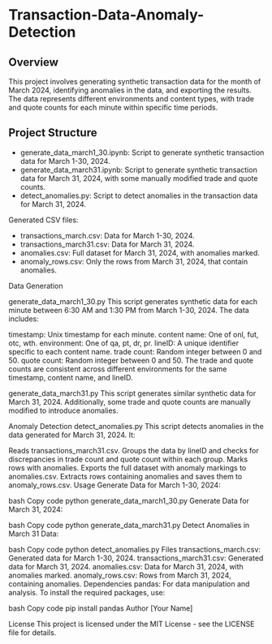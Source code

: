 # Transaction-Data-Anomaly-Detection

## Overview
This project involves generating synthetic transaction data for the month of March 2024, identifying anomalies in the data, and exporting the results. The data represents different environments and content types, with trade and quote counts for each minute within specific time periods.

## Project Structure
- generate_data_march1_30.ipynb: Script to generate synthetic transaction data for March 1-30, 2024.
- generate_data_march31.ipynb: Script to generate synthetic transaction data for March 31, 2024, with some manually modified trade and quote counts.
- detect_anomalies.py: Script to detect anomalies in the transaction data for March 31, 2024.

Generated CSV files:
* transactions_march.csv: Data for March 1-30, 2024.
* transactions_march31.csv: Data for March 31, 2024.
* anomalies.csv: Full dataset for March 31, 2024, with anomalies marked.
* anomaly_rows.csv: Only the rows from March 31, 2024, that contain anomalies.

Data Generation

generate_data_march1_30.py
This script generates synthetic data for each minute between 6:30 AM and 1:30 PM from March 1-30, 2024. The data includes:

timestamp: Unix timestamp for each minute.
content name: One of onl, fut, otc, wth.
environment: One of qa, pt, dr, pr.
lineID: A unique identifier specific to each content name.
trade count: Random integer between 0 and 50.
quote count: Random integer between 0 and 50.
The trade and quote counts are consistent across different environments for the same timestamp, content name, and lineID.

generate_data_march31.py
This script generates similar synthetic data for March 31, 2024. Additionally, some trade and quote counts are manually modified to introduce anomalies.

Anomaly Detection
detect_anomalies.py
This script detects anomalies in the data generated for March 31, 2024. It:

Reads transactions_march31.csv.
Groups the data by lineID and checks for discrepancies in trade count and quote count within each group.
Marks rows with anomalies.
Exports the full dataset with anomaly markings to anomalies.csv.
Extracts rows containing anomalies and saves them to anomaly_rows.csv.
Usage
Generate Data for March 1-30, 2024:

bash
Copy code
python generate_data_march1_30.py
Generate Data for March 31, 2024:

bash
Copy code
python generate_data_march31.py
Detect Anomalies in March 31 Data:

bash
Copy code
python detect_anomalies.py
Files
transactions_march.csv: Generated data for March 1-30, 2024.
transactions_march31.csv: Generated data for March 31, 2024.
anomalies.csv: Data for March 31, 2024, with anomalies marked.
anomaly_rows.csv: Rows from March 31, 2024, containing anomalies.
Dependencies
pandas: For data manipulation and analysis.
To install the required packages, use:

bash
Copy code
pip install pandas
Author
[Your Name]

License
This project is licensed under the MIT License - see the LICENSE file for details.
